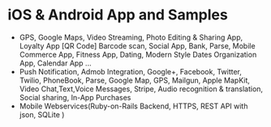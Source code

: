 iOS & Android App and Samples
==============================
- GPS, Google Maps, Video Streaming, Photo Editing & Sharing App, Loyalty App
	[QR Code] Barcode scan, Social App, Bank, Parse, Mobile Commerce App, Fitness App,
	Dating, Modern Style Dates Organization App, Calendar App ...
- Push Notification, Admob Integration, Google+, Facebook, Twitter, Twilio, PhoneBook,
	Parse, Google Map, GPS, Mailgun, Apple MapKit, Video Chat,Text,Voice Messages, Stripe,
	Audio recognition & translation, Social sharing, In-App Purchases
- Mobile Webservices(Ruby-on-Rails Backend, HTTPS, REST API with json, SQLite )
	